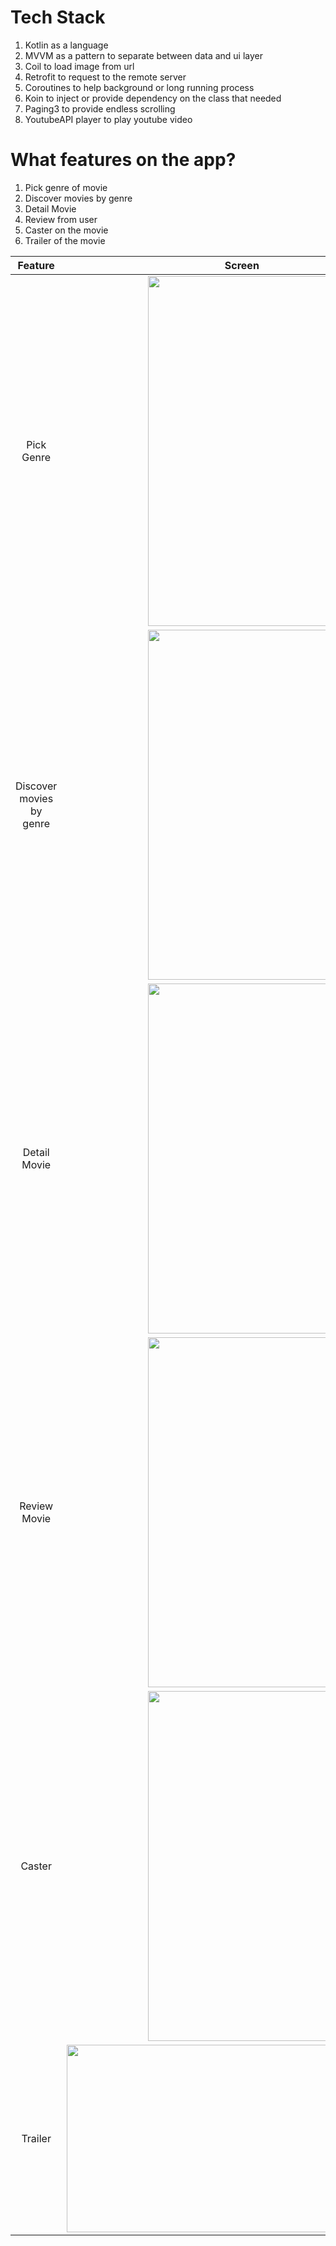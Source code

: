 # Tech Stack
1. Kotlin as a language
2. MVVM as a pattern to separate between data and ui layer
3. Coil to load image from url
4. Retrofit to request to the remote server
5. Coroutines to help background or long running process
6. Koin to inject or provide dependency on the class that needed
7. Paging3 to provide endless scrolling
8. YoutubeAPI player to play youtube video

# What features on the app?
1. Pick genre of movie
2. Discover movies by genre
3. Detail Movie
4. Review from user
5. Caster on the movie
6. Trailer of the movie


| Feature | Screen |
| :---:   |  :---:  |
| Pick Genre |  <img src="https://user-images.githubusercontent.com/23600466/211752424-f0a867a1-d887-47dc-b043-569c36b4ccbc.png" width="300" height="560">|
| Discover movies by genre |  <img src="https://user-images.githubusercontent.com/23600466/211769474-1ce40757-034a-41c5-8851-630b369f5f18.png" width="300" height="560">|
| Detail Movie |<img src="https://user-images.githubusercontent.com/23600466/211769718-1189e269-df0b-436d-b2bf-3286287159fc.png" width="300" height="560">|
| Review Movie |<img src="https://user-images.githubusercontent.com/23600466/211770274-d3791b49-cddf-4793-a132-f85d28b5d9ec.png" width="300" height="560">|
| Caster |<img src="https://user-images.githubusercontent.com/23600466/211770478-c82bd8b3-40b1-4065-b4ed-ccfbc6bf3789.png" width="300" height="560">|
| Trailer |<img src="https://user-images.githubusercontent.com/23600466/211771110-60dfd916-4fb4-4a02-b0ab-f583aa9aceb9.png" width="560" height="300">|
